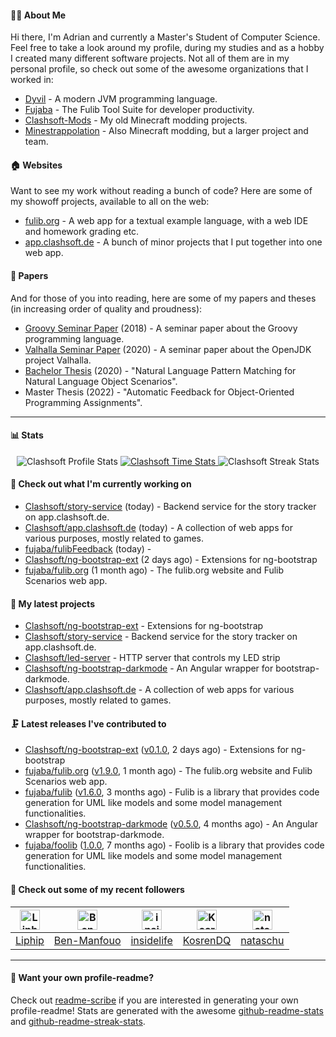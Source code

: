 #### 👨‍💻 About Me

Hi there, I'm Adrian and currently a Master's Student of Computer Science.
Feel free to take a look around my profile, during my studies and as a hobby I created many different software projects.
Not all of them are in my personal profile, so check out some of the awesome organizations that I worked in:

- [Dyvil](https://github.com/Dyvil) - A modern JVM programming language.
- [Fujaba](https://github.com/fujaba) - The Fulib Tool Suite for developer productivity.
- [Clashsoft-Mods](https://github.com/Clashsoft-Mods) - My old Minecraft modding projects.
- [Minestrappolation](https://github.com/MinestrapTeam) - Also Minecraft modding, but a larger project and team.

#### 🏠 Websites

Want to see my work without reading a bunch of code?
Here are some of my showoff projects, available to all on the web:

- [fulib.org](https://www.fulib.org) - A web app for a textual example language, with a web IDE and homework grading etc.
- [app.clashsoft.de](https://app.clashsoft.de) - A bunch of minor projects that I put together into one web app.

#### 📄 Papers

And for those of you into reading, here are some of my papers and theses (in increasing order of quality and proudness):

- [Groovy Seminar Paper](https://github.com/Clashsoft/Seminar-Groovy) (2018) - A seminar paper about the Groovy programming language.
- [Valhalla Seminar Paper](https://github.com/Clashsoft/Seminar-Valhalla) (2020) - A seminar paper about the OpenJDK project Valhalla.
- [Bachelor Thesis](https://github.com/Clashsoft/Bachelor-Thesis) (2020) - "Natural Language Pattern Matching for Natural Language Object Scenarios".
- Master Thesis (2022) - "Automatic Feedback for Object-Oriented Programming Assignments".

---

#### 📊 Stats

<div align=center>
  <img src="https://github-readme-stats.vercel.app/api?username=Clashsoft&show_icons=true&theme=dark&count_private=true&icon_color=0075ff&include_all_commits=true" alt="Clashsoft Profile Stats">

    

  <a href="https://wakatime.com/@Clashsoft">
    <img src="https://github-readme-stats.vercel.app/api/wakatime?username=Clashsoft&theme=dark&layout=compact&langs_count=10" alt="Clashsoft Time Stats">
  </a>

  <img src="http://github-readme-streak-stats.herokuapp.com?user=Clashsoft&theme=dark" alt="Clashsoft Streak Stats">
</div>

#### 👷‍ Check out what I'm currently working on

- [Clashsoft/story-service](https://github.com/Clashsoft/story-service) (today) - Backend service for the story tracker on app.clashsoft.de.
- [Clashsoft/app.clashsoft.de](https://github.com/Clashsoft/app.clashsoft.de) (today) - A collection of web apps for various purposes, mostly related to games.
- [fujaba/fulibFeedback](https://github.com/fujaba/fulibFeedback) (today) - 
- [Clashsoft/ng-bootstrap-ext](https://github.com/Clashsoft/ng-bootstrap-ext) (2 days ago) - Extensions for ng-bootstrap
- [fujaba/fulib.org](https://github.com/fujaba/fulib.org) (1 month ago) - The fulib.org website and Fulib Scenarios web app.

#### 🌱 My latest projects

- [Clashsoft/ng-bootstrap-ext](https://github.com/Clashsoft/ng-bootstrap-ext) - Extensions for ng-bootstrap
- [Clashsoft/story-service](https://github.com/Clashsoft/story-service) - Backend service for the story tracker on app.clashsoft.de.
- [Clashsoft/led-server](https://github.com/Clashsoft/led-server) - HTTP server that controls my LED strip
- [Clashsoft/ng-bootstrap-darkmode](https://github.com/Clashsoft/ng-bootstrap-darkmode) - An Angular wrapper for bootstrap-darkmode.
- [Clashsoft/app.clashsoft.de](https://github.com/Clashsoft/app.clashsoft.de) - A collection of web apps for various purposes, mostly related to games.

#### 🗜 Latest releases I've contributed to

- [Clashsoft/ng-bootstrap-ext](https://github.com/Clashsoft/ng-bootstrap-ext) ([v0.1.0](https://github.com/Clashsoft/ng-bootstrap-ext/releases/tag/v0.1.0), 2 days ago) - Extensions for ng-bootstrap
- [fujaba/fulib.org](https://github.com/fujaba/fulib.org) ([v1.9.0](https://github.com/fujaba/fulib.org/releases/tag/v1.9.0), 1 month ago) - The fulib.org website and Fulib Scenarios web app.
- [fujaba/fulib](https://github.com/fujaba/fulib) ([v1.6.0](https://github.com/fujaba/fulib/releases/tag/v1.6.0), 3 months ago) - Fulib is a library that provides code generation for UML like models and some model management functionalities.
- [Clashsoft/ng-bootstrap-darkmode](https://github.com/Clashsoft/ng-bootstrap-darkmode) ([v0.5.0](https://github.com/Clashsoft/ng-bootstrap-darkmode/releases/tag/v0.5.0), 4 months ago) - An Angular wrapper for bootstrap-darkmode.
- [fujaba/foolib](https://github.com/fujaba/foolib) ([1.0.0](https://github.com/fujaba/foolib/releases/tag/1.0.0), 7 months ago) - Foolib is a library that provides code generation for UML like models and some model management functionalities.

#### 🚶 Check out some of my recent followers

| [<img src="https://github.com/Liphip.png?size=128" alt="Liphip Profile Avatar" width="32">](https://github.com/Liphip)| [<img src="https://github.com/Ben-Manfouo.png?size=128" alt="Ben-Manfouo Profile Avatar" width="32">](https://github.com/Ben-Manfouo)| [<img src="https://github.com/insidelife.png?size=128" alt="insidelife Profile Avatar" width="32">](https://github.com/insidelife)| [<img src="https://github.com/KosrenDQ.png?size=128" alt="KosrenDQ Profile Avatar" width="32">](https://github.com/KosrenDQ)| [<img src="https://github.com/nataschu.png?size=128" alt="nataschu Profile Avatar" width="32">](https://github.com/nataschu)|
|:---:|:---:|:---:|:---:|:---:|
| [Liphip](https://github.com/Liphip)| [Ben-Manfouo](https://github.com/Ben-Manfouo)| [insidelife](https://github.com/insidelife)| [KosrenDQ](https://github.com/KosrenDQ)| [nataschu](https://github.com/nataschu)|

---

#### 📇 Want your own profile-readme?
Check out [readme-scribe](https://github.com/muesli/readme-scribe) if you are interested in generating your own profile-readme!
Stats are generated with the awesome [github-readme-stats](https://github.com/anuraghazra/github-readme-stats) and [github-readme-streak-stats](https://github.com/DenverCoder1/github-readme-streak-stats).
